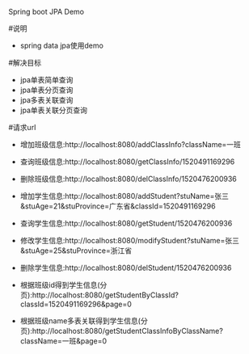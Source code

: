 Spring boot JPA Demo

#说明
* spring data jpa使用demo

#解决目标
* jpa单表简单查询
* jpa单表分页查询
* jpa多表关联查询
* jpa单表关联分页查询

#请求url
* 增加班级信息:http://localhost:8080/addClassInfo?className=一班
* 查询班级信息:http://localhost:8080/getClassInfo/1520491169296
* 删除班级信息:http://localhost:8080/delClassInfo/1520476200936

* 增加学生信息:http://localhost:8080/addStudent?stuName=张三&stuAge=21&stuProvince=广东省&classId=1520491169296
* 查询学生信息:http://localhost:8080/getStudent/1520476200936
* 修改学生信息:http://localhost:8080/modifyStudent?stuName=张三&stuAge=25&stuProvince=浙江省
* 删除学生信息:http://localhost:8080/delStudent/1520476200936

* 根据班级id得到学生信息(分页):http://localhost:8080/getStudentByClassId?classId=1520491169296&page=0
* 根据班级name多表关联得到学生信息(分页):http://localhost:8080/getStudentClassInfoByClassName?className=一班&page=0